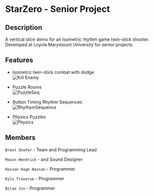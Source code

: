# StarZero - Senior Project

## Description
A vertical slice demo for an Isometric rhythm game twin-stick shooter. Developed at Loyola Marymount University for senior projects.  

## Features 
* Isometric twin-stick combat with dodge <br>
![Kill Enemy](https://github.com/bshafer93/Star-Zero/assets/6563924/82a7b6dd-8de3-4145-a588-1dd19b6a0caf)
* Puzzle Rooms <br>
![PuzzleSeq](https://github.com/bshafer93/Star-Zero/assets/6563924/25503634-22ad-4e8f-ab8e-4c2b6974b8a9)

* Button Timing Rhythm Sequences <br>
![RhythymSequence](https://github.com/bshafer93/Star-Zero/assets/6563924/1408df89-c006-4afe-911f-b49df55affd3)

* Physics Puzzles <br>
![Physics](https://github.com/bshafer93/Star-Zero/assets/6563924/1c3b94c0-053c-4841-9f43-9d978528b3e2)




## Members
`Brent Shafer` - Team and Programming Lead

`Mason Hendrick` - and Sound Designer  

`Hassan Hage Hassan` - Programmer  

`Kyle Traverse` - Programmer  

`Bitao Jin` - Programmer  

